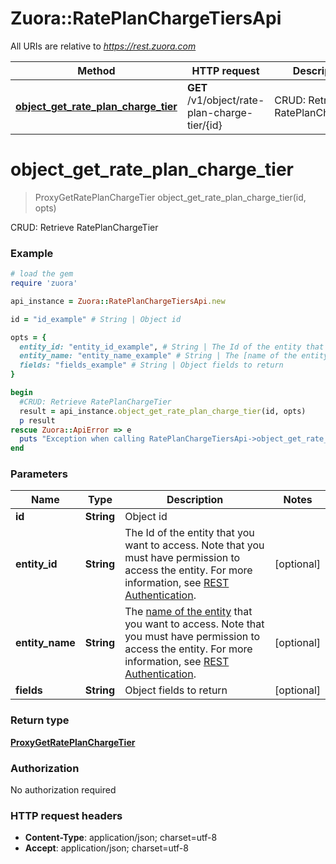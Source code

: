# Zuora::RatePlanChargeTiersApi

All URIs are relative to *https://rest.zuora.com*

Method | HTTP request | Description
------------- | ------------- | -------------
[**object_get_rate_plan_charge_tier**](RatePlanChargeTiersApi.md#object_get_rate_plan_charge_tier) | **GET** /v1/object/rate-plan-charge-tier/{id} | CRUD: Retrieve RatePlanChargeTier


# **object_get_rate_plan_charge_tier**
> ProxyGetRatePlanChargeTier object_get_rate_plan_charge_tier(id, opts)

CRUD: Retrieve RatePlanChargeTier



### Example
```ruby
# load the gem
require 'zuora'

api_instance = Zuora::RatePlanChargeTiersApi.new

id = "id_example" # String | Object id

opts = { 
  entity_id: "entity_id_example", # String | The Id of the entity that you want to access. Note that you must have permission to access the entity. For more information, see [REST Authentication](https://www.zuora.com/developer/api-reference/#section/Authentication/Entity-Id-and-Entity-Name).
  entity_name: "entity_name_example" # String | The [name of the entity](https://knowledgecenter.zuora.com/BB_Introducing_Z_Business/Multi-entity/B_Introduction_to_Entity_and_Entity_Hierarchy#Name_and_Display_Name) that you want to access. Note that you must have permission to access the entity. For more information, see [REST Authentication](https://www.zuora.com/developer/api-reference/#section/Authentication/Entity-Id-and-Entity-Name).
  fields: "fields_example" # String | Object fields to return
}

begin
  #CRUD: Retrieve RatePlanChargeTier
  result = api_instance.object_get_rate_plan_charge_tier(id, opts)
  p result
rescue Zuora::ApiError => e
  puts "Exception when calling RatePlanChargeTiersApi->object_get_rate_plan_charge_tier: #{e}"
end
```

### Parameters

Name | Type | Description  | Notes
------------- | ------------- | ------------- | -------------
 **id** | **String**| Object id | 
 **entity_id** | **String**| The Id of the entity that you want to access. Note that you must have permission to access the entity. For more information, see [REST Authentication](https://www.zuora.com/developer/api-reference/#section/Authentication/Entity-Id-and-Entity-Name). | [optional] 
 **entity_name** | **String**| The [name of the entity](https://knowledgecenter.zuora.com/BB_Introducing_Z_Business/Multi-entity/B_Introduction_to_Entity_and_Entity_Hierarchy#Name_and_Display_Name) that you want to access. Note that you must have permission to access the entity. For more information, see [REST Authentication](https://www.zuora.com/developer/api-reference/#section/Authentication/Entity-Id-and-Entity-Name). | [optional] 
 **fields** | **String**| Object fields to return | [optional] 

### Return type

[**ProxyGetRatePlanChargeTier**](ProxyGetRatePlanChargeTier.md)

### Authorization

No authorization required

### HTTP request headers

 - **Content-Type**: application/json; charset=utf-8
 - **Accept**: application/json; charset=utf-8



